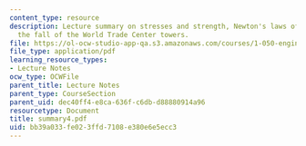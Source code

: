```yaml
---
content_type: resource
description: Lecture summary on stresses and strength, Newton's laws of motion, and
  the fall of the World Trade Center towers.
file: https://ol-ocw-studio-app-qa.s3.amazonaws.com/courses/1-050-engineering-mechanics-i-fall-2007/bb39a033fe023ffd7108e380e6e5ecc3_summary4.pdf
file_type: application/pdf
learning_resource_types:
- Lecture Notes
ocw_type: OCWFile
parent_title: Lecture Notes
parent_type: CourseSection
parent_uid: dec40ff4-e8ca-636f-c6db-d88880914a96
resourcetype: Document
title: summary4.pdf
uid: bb39a033-fe02-3ffd-7108-e380e6e5ecc3
---
```

